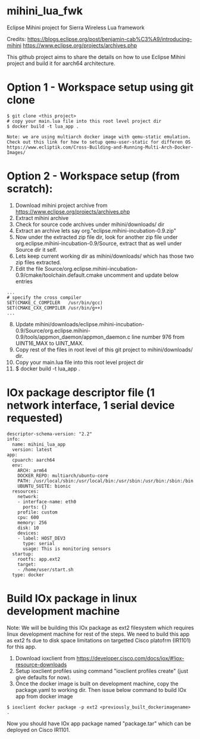 # mihini_lua_fwk
Eclipse Mihini project for Sierra Wireless Lua framework

Credits: 
https://blogs.eclipse.org/post/benjamin-cab%C3%A9/introducing-mihini
https://www.eclipse.org/projects/archives.php

This github project aims to share the details on how to use Eclipse Mihini project and build it for aarch64 architecture.

# Option 1 - Workspace setup using git clone
```
$ git clone <this project>
# copy your main.lua file into this root level project dir
$ docker build -t lua_app .

Note: we are using multiarch docker image with qemu-static emulation. Check out this link for how to setup qemu-user-static for differen OS
https://www.ecliptik.com/Cross-Building-and-Running-Multi-Arch-Docker-Images/
```

# Option 2 - Workspace setup (from scratch):
1. Download mihini project archive from https://www.eclipse.org/projects/archives.php
2. Extract mihini archive
3. Check for source code archives under mihini/downloads/ dir
4. Extract an archive lets say org."eclipse.mihini-incubation-0.9.zip"
5. Now under the extracted zip file dir, look for another zip file under org.eclipse.mihini-incubation-0.9/Source, extract that as well under Source dir it self.
6. Lets keep current working dir as mihini/downloads/ which has those two zip files extracted.
7. Edit the file Source/org.eclipse.mihini-incubation-0.9/cmake/toolchain.default.cmake uncomment and update below entries

```
...
# specify the cross compiler
SET(CMAKE_C_COMPILER   /usr/bin/gcc)
SET(CMAKE_CXX_COMPILER /usr/bin/g++)
...
```
8. Update mihini/downloads/eclipse.mihini-incubation-0.9/Source/org.eclipse.mihini-0.9/tools/appmon_daemon/appmon_daemon.c line number 976 from UINT16_MAX to UINT_MAX.
9. Copy rest of the files in root level of this git project to mihini/downloads/ dir.
10. Copy your main.lua file into this root level project dir
10. $ docker build -t lua_app .

# IOx package descriptor file (1 network interface, 1 serial device requested)
```
descriptor-schema-version: "2.2"
info:
  name: mihini_lua_app
  version: latest
app:
  cpuarch: aarch64
  env:
    ARCH: arm64
    DOCKER_REPO: multiarch/ubuntu-core
    PATH: /usr/local/sbin:/usr/local/bin:/usr/sbin:/usr/bin:/sbin:/bin
    UBUNTU_SUITE: bionic
  resources:
    network:
    - interface-name: eth0
      ports: {}
    profile: custom
    cpu: 600
    memory: 256
    disk: 10
    devices:
    - label: HOST_DEV3
      type: serial
      usage: This is monitoring sensors
  startup:
    rootfs: app.ext2
    target:
    - /home/user/start.sh
  type: docker
```

# Build IOx package in linux development machine
Note: We will be building this IOx package as ext2 filesystem which requires linux development machine for rest of the steps. We need to build this app as ext2 fs due to disk space limitations on targetted Cisco platofrm (IR1101) for this app. 

1. Download ioxclient from https://developer.cisco.com/docs/iox/#!iox-resource-downloads
2. Setup ioxclient profiles using command "ioxclient profiles create" (just give defaults for now). 
3. Once the docker image is built on development machine, copy the package.yaml to working dir. Then issue below command to build IOx app from docker image

```
$ ioxclient docker package -p ext2 <previously_built_dockerimagename> . 

```
Now you should have IOx app package named "package.tar" which can be deployed on Cisco IR1101.
